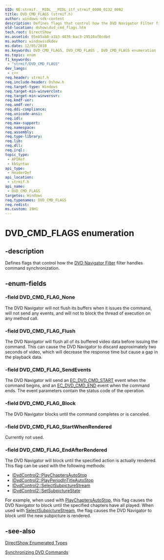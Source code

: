 ```yaml
---
UID: NE:strmif.__MIDL___MIDL_itf_strmif_0000_0132_0002
title: DVD_CMD_FLAGS (strmif.h)
author: windows-sdk-content
description: Defines flags that control how the DVD Navigator Filter filter handles command synchronization.
old-location: dshow\dvd_cmd_flags.htm
tech.root: DirectShow
ms.assetid: 05eb5ab8-a1b3-4876-bac3-29510af8cdbd
ms.author: windowssdkdev
ms.date: 12/05/2018
ms.keywords: DVD_CMD_FLAGS, DVD_CMD_FLAGS , DVD_CMD_FLAGS enumeration [DirectShow], DVD_CMD_FLAGSEnumeration, DVD_CMD_FLAG_Block, DVD_CMD_FLAG_EndAfterRendered, DVD_CMD_FLAG_Flush, DVD_CMD_FLAG_None, DVD_CMD_FLAG_SendEvents, DVD_CMD_FLAG_StartWhenRendered, dshow.dvd_cmd_flags, strmif/DVD_CMD_FLAGS, strmif/DVD_CMD_FLAG_Block, strmif/DVD_CMD_FLAG_EndAfterRendered, strmif/DVD_CMD_FLAG_Flush, strmif/DVD_CMD_FLAG_None, strmif/DVD_CMD_FLAG_SendEvents, strmif/DVD_CMD_FLAG_StartWhenRendered
ms.topic: enum
f1_keywords: 
 - "strmif/DVD_CMD_FLAGS"
dev_langs:
 - c++
req.header: strmif.h
req.include-header: Dshow.h
req.target-type: Windows
req.target-min-winverclnt: 
req.target-min-winversvr: 
req.kmdf-ver: 
req.umdf-ver: 
req.ddi-compliance: 
req.unicode-ansi: 
req.idl: 
req.max-support: 
req.namespace: 
req.assembly: 
req.type-library: 
req.lib: 
req.dll: 
req.irql: 
topic_type:
 - APIRef
 - kbSyntax
api_type:
 - HeaderDef
api_location:
 - strmif.h
api_name:
 - DVD_CMD_FLAGS
targetos: Windows
req.typenames: DVD_CMD_FLAGS
req.redist: 
ms.custom: 19H1
---
```


# DVD_CMD_FLAGS enumeration


## -description



Defines flags that control how the <a href="https://docs.microsoft.com/windows/desktop/DirectShow/dvd-navigator-filter">DVD Navigator Filter</a> filter handles command synchronization.




## -enum-fields




### -field DVD_CMD_FLAG_None

The DVD Navigator will not flush its buffers when it issues the command, will not send any events, and will not to block the thread of execution on any method call.


### -field DVD_CMD_FLAG_Flush

The DVD Navigator will flush all of its buffered video data before issuing the command. This can cause the DVD Navigator to discard approximately two seconds of video, which will decrease the response time but cause a gap in the playback data.


### -field DVD_CMD_FLAG_SendEvents

The DVD Navigator will send an <a href="https://docs.microsoft.com/windows/desktop/DirectShow/ec-dvd-cmd-start">EC_DVD_CMD_START</a> event when the command begins, and an <a href="https://docs.microsoft.com/windows/desktop/DirectShow/ec-dvd-cmd-end">EC_DVD_CMD_END</a> event when the command ends. The event parameters contain the status code of the operation.


### -field DVD_CMD_FLAG_Block

The DVD Navigator blocks until the command completes or is canceled.


### -field DVD_CMD_FLAG_StartWhenRendered

Currently not used.


### -field DVD_CMD_FLAG_EndAfterRendered

The DVD Navigator will block until the specified action is actually rendered. This flag can be used with the following methods:

<ul>
<li>
<a href="https://docs.microsoft.com/windows/desktop/api/strmif/nf-strmif-idvdcontrol2-playchaptersautostop">IDvdControl2::PlayChaptersAutoStop</a>
</li>
<li>
<a href="https://docs.microsoft.com/windows/desktop/api/strmif/nf-strmif-idvdcontrol2-playperiodintitleautostop">IDvdControl2::PlayPeriodInTitleAutoStop</a>
</li>
<li>
<a href="https://docs.microsoft.com/windows/desktop/api/strmif/nf-strmif-idvdcontrol2-selectsubpicturestream">IDvdControl2::SelectSubpictureStream</a>
</li>
<li>
<a href="https://docs.microsoft.com/windows/desktop/api/strmif/nf-strmif-idvdcontrol2-setsubpicturestate">IDvdControl2::SetSubpictureState</a>
</li>
</ul>
For example, when used with <a href="https://docs.microsoft.com/windows/desktop/api/strmif/nf-strmif-idvdcontrol2-playchaptersautostop">PlayChaptersAutoStop</a>, this flag causes the DVD Navigator to block until the specified chapters have all played. When used with <a href="https://docs.microsoft.com/windows/desktop/api/strmif/nf-strmif-idvdcontrol2-selectsubpicturestream">SelectSubpictureStream</a>, the flag causes the DVD Navigator to block until the new subpicture is rendered.


## -see-also




<a href="https://docs.microsoft.com/windows/desktop/DirectShow/directshow-enumerated-types">DirectShow Enumerated Types</a>



<a href="https://docs.microsoft.com/windows/desktop/DirectShow/synchronizing-dvd-commands">Synchronizing DVD Commands</a>
 

 

